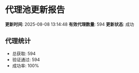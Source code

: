 # 代理池更新报告

**更新时间**: 2025-08-08 13:14:48
**有效代理数量**: 594
**更新状态**:  成功

## 代理统计
- 总获取: 594
- 验证通过: 594
- 成功率: 100%
